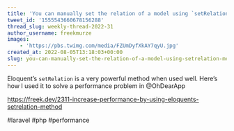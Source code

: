 ```yaml
---
title: 'You can manually set the relation of a model using `setRelation` method'
tweet_id: '1555543660678156288'
thread_slug: weekly-thread-2022-31
author_username: freekmurze
images:
    - 'https://pbs.twimg.com/media/FZUmDyfXkAY7qyU.jpg'
created_at: 2022-08-05T13:18:03+00:00
slug: you-can-manually-set-the-relation-of-a-model-using-setrelation-method
---
```

Eloquent’s `setRelation` is a very powerful method when used well. Here’s how I used it to solve a performance problem in @OhDearApp 
 
https://freek.dev/2311-increase-performance-by-using-eloquents-setrelation-method

#laravel #php #performance